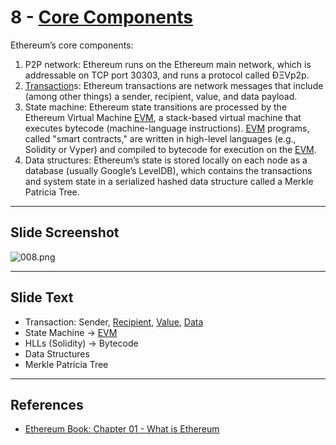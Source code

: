 # 8 - [Core Components](Core%20Components.md)

Ethereum’s core components:
  
1. P2P network: Ethereum runs on the Ethereum main network, which is addressable on TCP port 30303, and runs a protocol called ÐΞVp2p.
2. [Transaction](Transaction.md)s: Ethereum transactions are network messages that include (among other things) a sender, recipient, value, and data payload.
3. State machine: Ethereum state transitions are processed by the Ethereum Virtual Machine [EVM](EVM.md), a stack-based virtual machine that executes bytecode (machine-language instructions). [EVM](EVM.md) programs, called "smart contracts," are written in high-level languages (e.g., Solidity or Vyper) and compiled to bytecode for execution on the [EVM](EVM.md).
4. Data structures: Ethereum’s state is stored locally on each node as a database (usually Google’s LevelDB), which contains the transactions and system state in a serialized hashed data structure called a Merkle Patricia Tree.

___
## Slide Screenshot
![008.png](../../images/1.%20Ethereum%20101/008.png)
___
## Slide Text
- Transaction: Sender, [Recipient](Recipient.md), [Value](Value.md), [Data](Data.md)
- State Machine -> [EVM](EVM.md)
- HLLs (Solidity) -> Bytecode
- Data Structures
- Merkle Patricia Tree
___
## References
- [Ethereum Book: Chapter 01 - What is Ethereum](https://github.com/ethereumbook/ethereumbook/blob/develop/01what-is.asciidoc)